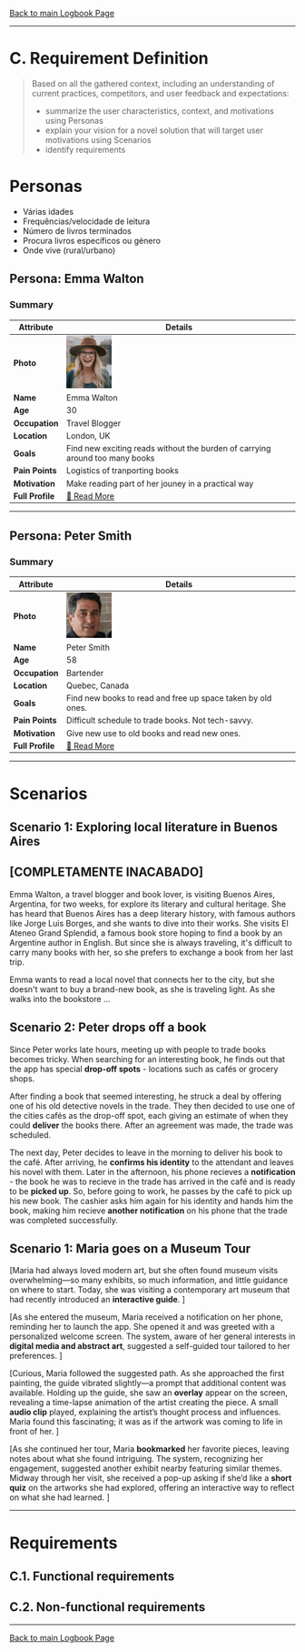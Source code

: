 [Back to main Logbook Page](../hci_logbook.md)

---
# C. Requirement Definition
>	Based on all the gathered context, including an understanding of current practices, competitors, and user feedback and expectations: 
>	- summarize the user characteristics, context, and motivations using Personas
>	- explain your vision for a novel solution that will target user motivations using Scenarios
>	- identify requirements

# Personas

- Várias idades
- Frequências/velocidade de leitura
- Número de livros terminados
- Procura livros específicos ou género
- Onde vive (rural/urbano)


## Persona: Emma Walton 
### Summary 
| Attribute        | Details                                       |
| ---------------- | --------------------------------------------- |
| **Photo**        | <img src="personas/persona2.jpg" width="80">  |
| **Name**         | Emma Walton                                |
| **Age**          | 30                               |
| **Occupation**   | Travel Blogger                           |
| **Location**     | London, UK                               |
| **Goals**        | Find new exciting reads without the burden of carrying around too many books           |
| **Pain Points**  | Logistics of tranporting books              |
| **Motivation**   | Make reading part of her jouney in a practical way              |
| **Full Profile** | [📄 Read More](personas/persona2_Emma.md) |

---
## Persona: Peter Smith
### Summary 
| Attribute        | Details                                       |
| ---------------- | --------------------------------------------- |
| **Photo**        | <img src="personas/persona3.jpeg" width="80">  |
| **Name**         | Peter Smith                              |
| **Age**          | 58                                |
| **Occupation**   | Bartender                           |
| **Location**     | Quebec, Canada                               |
| **Goals**        | Find new books to read and free up space taken by old ones. |
| **Pain Points**  | Difficult schedule to trade books. Not tech-savvy. |
| **Motivation**   | Give new use to old books and read new ones. |
| **Full Profile** | [📄 Read More](personas/persona3_Peter.md) |

---



# Scenarios

## Scenario 1: Exploring local literature in Buenos Aires
## **[COMPLETAMENTE INACABADO]**
Emma Walton, a travel blogger and book lover, is visiting Buenos Aires, Argentina, for two weeks, for explore its literary and cultural heritage. She has heard that Buenos Aires has a deep literary history, with famous authors like Jorge Luis Borges, and she wants to dive into their works. She visits El Ateneo Grand Splendid, a famous book store hoping to find a book by an Argentine author in English. But since she is always traveling, it's difficult to carry many books with her, so she prefers to exchange a book from her last trip.

Emma wants to read a local novel that connects her to the city, but she doesn't want to buy a brand-new book, as she is traveling light.
As she walks into the bookstore  ...


## Scenario 2: Peter drops off a book
Since Peter works late hours, meeting up with people to trade books becomes tricky. When searching for an interesting book, he finds out that the app has special **drop-off spots** - locations such as cafés or grocery shops.

After finding a book that seemed interesting, he struck a deal by offering one of his old detective novels in the trade. They then decided to use one of the cities cafés as the drop-off spot, each giving an estimate of when they could **deliver** the books there. After an agreement was made, the trade was scheduled.

The next day, Peter decides to leave in the morning to deliver his book to the café. After arriving, he **confirms his identity** to the attendant and leaves his novel with them. Later in the afternoon, his phone recieves a **notification** - the book he was to recieve in the trade has arrived in the café and is ready to be **picked up**. So, before going to work, he passes by the café to pick up his new book. The cashier asks him again for his identity and hands him the book, making him recieve **another notification** on his phone that the trade was completed successfully.


## Scenario 1: Maria goes on a Museum Tour

[Maria had always loved modern art, but she often found museum visits overwhelming—so many exhibits, so much information, and little guidance on where to start. Today, she was visiting a contemporary art museum that had recently introduced an **interactive guide**.  ]

[As she entered the museum, Maria received a notification on her phone, reminding her to launch the app. She opened it and was greeted with a personalized welcome screen. The system, aware of her general interests in **digital media and abstract art**, suggested a self-guided tour tailored to her preferences.  ]

[Curious, Maria followed the suggested path. As she approached the first painting, the guide vibrated slightly—a prompt that additional content was available. Holding up the guide, she saw an **overlay** appear on the screen, revealing a time-lapse animation of the artist creating the piece. A small **audio clip** played, explaining the artist’s thought process and influences. Maria found this fascinating; it was as if the artwork was coming to life in front of her.  ]

[As she continued her tour, Maria **bookmarked** her favorite pieces, leaving notes about what she found intriguing. The system, recognizing her engagement, suggested another exhibit nearby featuring similar themes. Midway through her visit, she received a pop-up asking if she’d like a **short quiz** on the artworks she had explored, offering an interactive way to reflect on what she had learned.  ]


---


# Requirements





## C.1. Functional requirements


## C.2. Non-functional requirements


---
[Back to main Logbook Page](hci_logbook.md)